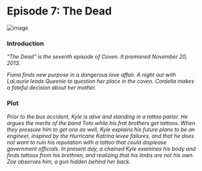 # Episode 7: The Dead 

![image](https://github.com/user-attachments/assets/30b3f87d-2e71-44a8-be7e-cb05979d4850)



### Introduction


*"The Dead" is the seventh episode of Coven. It premiered November 20, 2013.*

*Fiona finds new purpose in a dangerous love affair. A night out with LaLaurie leads Queenie to question her place in the coven. Cordelia makes a fateful decision about her mother.*




### Plot

*Prior to the bus accident, Kyle is alive and standing in a tattoo parlor. He argues the merits of the band Toto while his frat brothers get tattoos. When they pressure him to get one as well, Kyle explains his future plans to be an engineer, inspired by the Hurricane Katrina levee failures, and that he does not want to ruin his reputation with a tattoo that could displease government officials. In present day, a chained Kyle examines his body and finds tattoos from his brethren, and realizing that his limbs are not his own. Zoe observes him, a gun hidden behind her back.*




